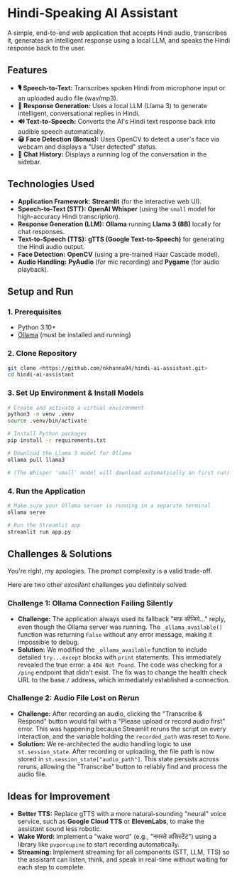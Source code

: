 # Hindi-Speaking AI Assistant

A simple, end-to-end web application that accepts Hindi audio, transcribes it, generates an intelligent response using a local LLM, and speaks the Hindi response back to the user.

## Features

  * **🎙️ Speech-to-Text:** Transcribes spoken Hindi from microphone input or an uploaded audio file (wav/mp3).
  * **🧠 Response Generation:** Uses a local LLM (Llama 3) to generate intelligent, conversational replies in Hindi.
  * **🔊 Text-to-Speech:** Converts the AI's Hindi text response back into audible speech automatically.
  * **😀 Face Detection (Bonus):** Uses OpenCV to detect a user's face via webcam and displays a "User detected" status.
  * **💬 Chat History:** Displays a running log of the conversation in the sidebar.

## Technologies Used

  * **Application Framework:** **Streamlit** (for the interactive web UI).
  * **Speech-to-Text (STT):** **OpenAI Whisper** (using the `small` model for high-accuracy Hindi transcription).
  * **Response Generation (LLM):** **Ollama** running **Llama 3 (8B)** locally for chat responses.
  * **Text-to-Speech (TTS):** **gTTS (Google Text-to-Speech)** for generating the Hindi audio output.
  * **Face Detection:** **OpenCV** (using a pre-trained Haar Cascade model).
  * **Audio Handling:** **PyAudio** (for mic recording) and **Pygame** (for audio playback).

## Setup and Run

### 1\. Prerequisites

  * Python 3.10+
  * [Ollama](https://ollama.com/) (must be installed and running)

### 2\. Clone Repository

```bash
git clone <https://github.com/nkhanna94/hindi-ai-assistant.git>
cd hindi-ai-assistant
```

### 3\. Set Up Environment & Install Models

```bash
# Create and activate a virtual environment
python3 -m venv .venv
source .venv/bin/activate

# Install Python packages
pip install -r requirements.txt

# Download the Llama 3 model for Ollama
ollama pull llama3

# (The Whisper 'small' model will download automatically on first run)
```

### 4\. Run the Application

```bash
# Make sure your Ollama server is running in a separate terminal
ollama serve

# Run the Streamlit app
streamlit run app.py
```

## Challenges & Solutions

You're right, my apologies. The prompt complexity is a valid trade-off.

Here are two other *excellent* challenges you definitely solved:

### Challenge 1: Ollama Connection Failing Silently

* **Challenge:** The application always used its fallback "माफ़ कीजिये..." reply, even though the Ollama server was running. The `_ollama_available()` function was returning `False` without any error message, making it impossible to debug.
* **Solution:** We modified the `_ollama_available` function to include detailed `try...except` blocks with `print` statements. This immediately revealed the true error: a `404 Not Found`. The code was checking for a `/ping` endpoint that didn't exist. The fix was to change the health check URL to the base `/` address, which immediately established a connection.

### Challenge 2: Audio File Lost on Rerun

* **Challenge:** After recording an audio, clicking the "Transcribe & Respond" button would fail with a "Please upload or record audio first" error. This was happening because Streamlit reruns the script on every interaction, and the variable holding the `recorded_path` was reset to `None`.
* **Solution:** We re-architected the audio handling logic to use `st.session_state`. After recording or uploading, the file path is now stored in `st.session_state["audio_path"]`. This state persists across reruns, allowing the "Transcribe" button to reliably find and process the audio file.


## Ideas for Improvement

  * **Better TTS:** Replace gTTS with a more natural-sounding "neural" voice service, such as **Google Cloud TTS** or **ElevenLabs**, to make the assistant sound less robotic.
  * **Wake Word:** Implement a "wake word" (e.g., "नमस्ते असिस्टेंट") using a library like `pvporcupine` to start recording automatically.
  * **Streaming:** Implement streaming for all components (STT, LLM, TTS) so the assistant can listen, think, and speak in real-time without waiting for each step to complete.